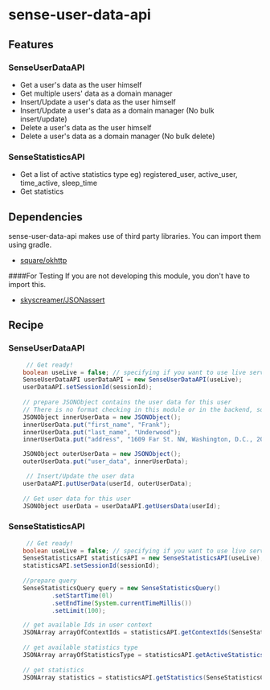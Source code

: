 # sense-user-data-api

## Features

### SenseUserDataAPI
 - Get a user's data as the user himself 
 - Get multiple users' data as a domain manager
 - Insert/Update a user's data as the user himself
 - Insert/Update a user's data as a domain manager (No bulk insert/update)
 - Delete a user's data as the user himself
 - Delete a user's data as a domain manager (No bulk delete)

### SenseStatisticsAPI
 - Get a list of active statistics type eg) registered_user, active_user, time_active, sleep_time
 - Get statistics   

## Dependencies
sense-user-data-api makes use of third party libraries. You can import them using gradle.


- [square/okhttp](https://github.com/square/okhttp)

####For Testing
If you are not developing this module, you don't have to import this.

- [skyscreamer/JSONassert](https://github.com/skyscreamer/JSONassert)
 

## Recipe

### SenseUserDataAPI
```java
	 // Get ready!
	boolean useLive = false; // specifying if you want to use live server or stagint server 
    SenseUserDataAPI userDataAPI = new SenseUserDataAPI(useLive);
    userDataAPI.setSessionId(sessionId);
    
    // prepare JSONObject contains the user data for this user
    // There is no format checking in this module or in the backend, so you can add any thing you like.
    JSONObject innerUserData = new JSONObject();
    innerUserData.put("first_name", "Frank");
    innerUserData.put("last_name", "Underwood");
    innerUserData.put("address", "1609 Far St. NW, Washington, D.C., 20036");

    JSONObject outerUserData = new JSONObject();
    outerUserData.put("user_data", innerUserData);

	 // Insert/Update the user data
    userDataAPI.putUserData(userId, outerUserData);
    
    // Get user data for this user
    JSONObject userData = userDataAPI.getUsersData(userId);
```


### SenseStatisticsAPI
```java
	 // Get ready!
	boolean useLive = false; // specifying if you want to use live server or stagint server
    SenseStatisticsAPI statisticsAPI = new SenseStatisticsAPI(useLive);
    statisticsAPI.setSessionId(sessionId);
    
    //prepare query
    SenseStatisticsQuery query = new SenseStatisticsQuery()
            .setStartTime(0l)
            .setEndTime(System.currentTimeMillis())
            .setLimit(100);

    // get available Ids in user context
    JSONArray arrayOfContextIds = statisticsAPI.getContextIds(SenseStatisticsContext.USER);
    
    // get available statistics type
    JSONArray arrayOfStatisticsType = statisticsAPI.getActiveStatisticsType(SenseStatisticsContext.USER, arrayOfContextIds.getInt(0));
    
    // get statistics
    JSONArray statistics = statisticsAPI.getStatistics(SenseStatisticsContext.USER, arrayOfContextIds.getInt(0), arrayOfStatisticsType.getString(0), query);
```